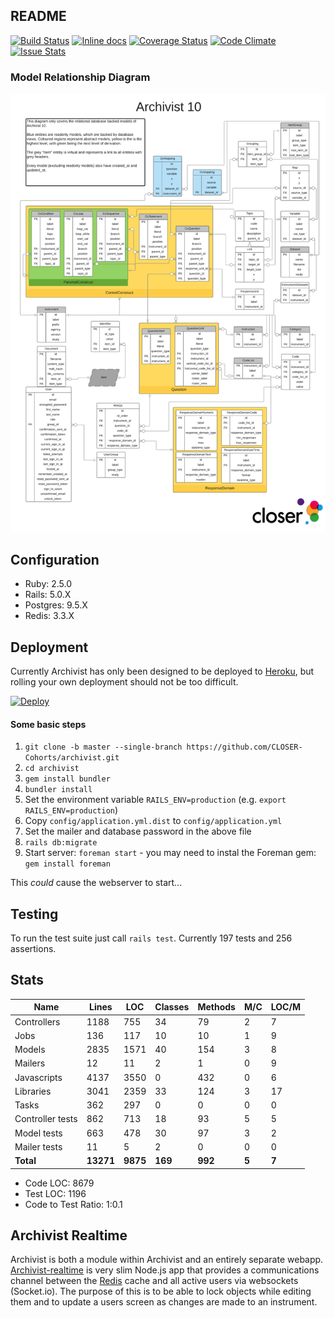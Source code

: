 ## README

[![Build Status](https://travis-ci.org/CLOSER-Cohorts/archivist.svg?branch=develop)](https://travis-ci.org/CLOSER-Cohorts/archivist)
[![Inline docs](https://inch-ci.org/github/CLOSER-Cohorts/archivist.svg?branch=develop)](https://inch-ci.org/github/CLOSER-Cohorts/archivist)
[![Coverage Status](https://coveralls.io/repos/github/CLOSER-Cohorts/archivist/badge.svg?branch=develop)](https://coveralls.io/github/CLOSER-Cohorts/archivist?branch=master)
[![Code Climate](https://codeclimate.com/github/CLOSER-Cohorts/archivist/badges/gpa.svg)](https://codeclimate.com/github/CLOSER-Cohorts/archivist)
[![Issue Stats](https://issuestats.com/github/CLOSER-Cohorts/archivist/badge/issue)](https://issuestats.com/github/CLOSER-Cohorts/archivist)

### Model Relationship Diagram
![](/app/assets/images/diagrams/erd.png)

## Configuration
* Ruby: 2.5.0
* Rails: 5.0.X
* Postgres: 9.5.X
* Redis: 3.3.X

## Deployment
Currently Archivist has only been designed to be deployed to [Heroku][heroku], but rolling your own deployment should not be too difficult.

[![Deploy](https://www.herokucdn.com/deploy/button.svg)](https://heroku.com/deploy?template=https://github.com/CLOSER-Cohorts/archivist/tree/master)

#### Some basic steps
1. `git clone -b master --single-branch https://github.com/CLOSER-Cohorts/archivist.git`
2. `cd archivist`
3. `gem install bundler`
4. `bundler install`
5. Set the environment variable  `RAILS_ENV=production` (e.g. `export RAILS_ENV=production`)
6. Copy `config/application.yml.dist` to `config/application.yml`
7. Set the mailer and database password in the above file
8. `rails db:migrate`
9. Start server: `foreman start` - you may need to instal the Foreman gem: `gem install foreman`

This _could_ cause the webserver to start...

## Testing
To run the test suite just call `rails test`. Currently 197 tests and 256 assertions.

## Stats
| Name                 |   Lines |     LOC | Classes | Methods | M/C | LOC/M |
|----------------------|---------|---------|---------|---------|-----|-------|
| Controllers          |    1188 |     755 |      34 |      79 |   2 |     7 |
| Jobs                 |     136 |     117 |      10 |      10 |   1 |     9 |
| Models               |    2835 |    1571 |      40 |     154 |   3 |     8 |
| Mailers              |      12 |      11 |       2 |       1 |   0 |     9 |
| Javascripts          |    4137 |    3550 |       0 |     432 |   0 |     6 |
| Libraries            |    3041 |    2359 |      33 |     124 |   3 |    17 |
| Tasks                |     362 |     297 |       0 |       0 |   0 |     0 |
| Controller tests     |     862 |     713 |      18 |      93 |   5 |     5 |
| Model tests          |     663 |     478 |      30 |      97 |   3 |     2 |
| Mailer tests         |      11 |       5 |       2 |       0 |   0 |     0 |
| **Total**            |**13271**| **9875**|  **169**|  **992**|**5**|  **7**|

  - Code LOC: 8679
  - Test LOC: 1196
  - Code to Test Ratio: 1:0.1

## Archivist Realtime
Archivist is both a module within Archivist and an entirely separate
webapp. [Archivist-realtime][realtime] is very slim Node.js app that
provides a communications channel between the [Redis][redis] cache and
all active users via websockets (Socket.io). The purpose of this is to
be able to lock objects while editing them and to update a users
screen as changes are made to an instrument.

[realtime]: https://github.com/CLOSER-Cohorts/archivist-realtime
[redis]: https://redis.io
[heroku]: https://heroku.com
